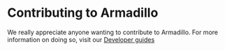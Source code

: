 # Contributing to Armadillo
We really appreciate anyone wanting to contribute to Armadillo. For more information on doing so, visit our
[Developer guides](https://molgenis.github.io/molgenis-service-armadillo/pages/dev_guides/)